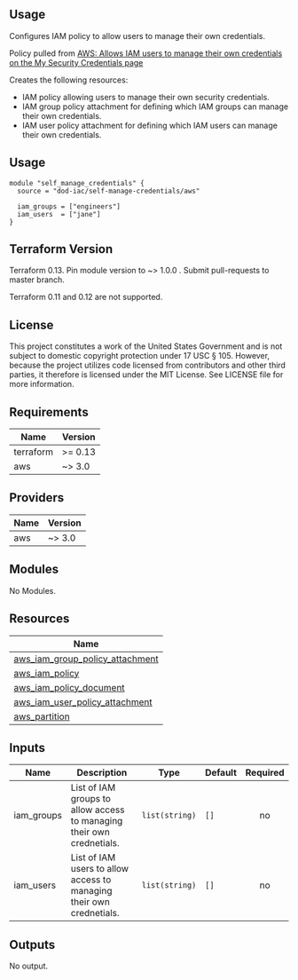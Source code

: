 <!-- BEGINNING OF PRE-COMMIT-TERRAFORM DOCS HOOK -->
## Usage

Configures IAM policy to allow users to manage their own credentials.

Policy pulled from [AWS: Allows IAM users to manage their own credentials on the My Security Credentials page](https://docs.aws.amazon.com/IAM/latest/UserGuide/reference_policies_examples_aws_my-sec-creds-self-manage-no-mfa.html)

Creates the following resources:

* IAM policy allowing users to manage their own security credentials.
* IAM group policy attachment for defining which IAM groups can manage their own credentials.
* IAM user policy attachment for defining which IAM users can manage their own credentials.

## Usage

```hcl
module "self_manage_credentials" {
  source = "dod-iac/self-manage-credentials/aws"

  iam_groups = ["engineers"]
  iam_users  = ["jane"]
}
```

## Terraform Version

Terraform 0.13. Pin module version to ~> 1.0.0 . Submit pull-requests to master branch.

Terraform 0.11 and 0.12 are not supported.

## License

This project constitutes a work of the United States Government and is not subject to domestic copyright protection under 17 USC § 105.  However, because the project utilizes code licensed from contributors and other third parties, it therefore is licensed under the MIT License.  See LICENSE file for more information.

## Requirements

| Name | Version |
|------|---------|
| terraform | >= 0.13 |
| aws | ~> 3.0 |

## Providers

| Name | Version |
|------|---------|
| aws | ~> 3.0 |

## Modules

No Modules.

## Resources

| Name |
|------|
| [aws_iam_group_policy_attachment](https://registry.terraform.io/providers/hashicorp/aws/latest/docs/resources/iam_group_policy_attachment) |
| [aws_iam_policy](https://registry.terraform.io/providers/hashicorp/aws/latest/docs/resources/iam_policy) |
| [aws_iam_policy_document](https://registry.terraform.io/providers/hashicorp/aws/latest/docs/data-sources/iam_policy_document) |
| [aws_iam_user_policy_attachment](https://registry.terraform.io/providers/hashicorp/aws/latest/docs/resources/iam_user_policy_attachment) |
| [aws_partition](https://registry.terraform.io/providers/hashicorp/aws/latest/docs/data-sources/partition) |

## Inputs

| Name | Description | Type | Default | Required |
|------|-------------|------|---------|:--------:|
| iam\_groups | List of IAM groups to allow access to managing their own crednetials. | `list(string)` | `[]` | no |
| iam\_users | List of IAM users to allow access to managing their own crednetials. | `list(string)` | `[]` | no |

## Outputs

No output.
<!-- END OF PRE-COMMIT-TERRAFORM DOCS HOOK -->
